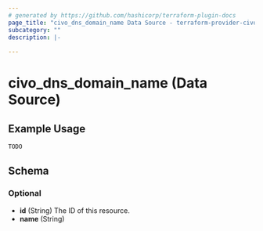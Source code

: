 ```yaml
---
# generated by https://github.com/hashicorp/terraform-plugin-docs
page_title: "civo_dns_domain_name Data Source - terraform-provider-civo"
subcategory: ""
description: |-
  
---
```


# civo_dns_domain_name (Data Source)



## Example Usage

```terraform
TODO
```

<!-- schema generated by tfplugindocs -->
## Schema

### Optional

- **id** (String) The ID of this resource.
- **name** (String)


